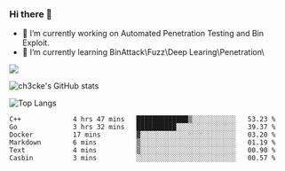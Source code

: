 ### Hi there 👋

- 🔭 I’m currently working on Automated Penetration Testing and Bin Exploit.
- 🌱 I’m currently learning BinAttack\Fuzz\Deep Learing\Penetration\

![](https://img.shields.io/badge/python-3.9-orange?style=for-the-badge&logo=python&logoColor=orange)

![ch3cke's GitHub stats](https://github-readme-stats.vercel.app/api?username=ch3cke&show_icons=true&theme=radical)

![Top Langs](https://github-readme-stats.vercel.app/api/top-langs/?username=anuraghazra&layout=compact&theme=radical)
<!--START_SECTION:waka-->

```text
C++             4 hrs 47 mins   █████████████▒░░░░░░░░░░░   53.23 %
Go              3 hrs 32 mins   ██████████░░░░░░░░░░░░░░░   39.37 %
Docker          17 mins         ▓░░░░░░░░░░░░░░░░░░░░░░░░   03.20 %
Markdown        6 mins          ▒░░░░░░░░░░░░░░░░░░░░░░░░   01.19 %
Text            4 mins          ▒░░░░░░░░░░░░░░░░░░░░░░░░   00.90 %
Casbin          3 mins          ░░░░░░░░░░░░░░░░░░░░░░░░░   00.57 %
```

<!--END_SECTION:waka-->
